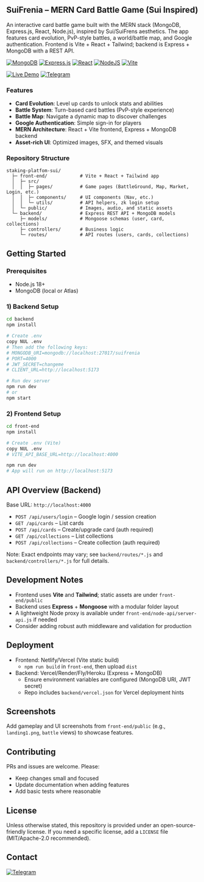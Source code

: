 ## SuiFrenia – MERN Card Battle Game (Sui Inspired)

An interactive card battle game built with the MERN stack (MongoDB, Express.js, React, Node.js), inspired by Sui/SuiFrens aesthetics. The app features card evolution, PvP-style battles, a world/battle map, and Google authentication. Frontend is Vite + React + Tailwind; backend is Express + MongoDB with a REST API.

[![MongoDB](https://img.shields.io/badge/MongoDB-4ea94b?style=for-the-badge&logo=mongodb&logoColor=white)](#)
[![Express.js](https://img.shields.io/badge/Express.js-404d59?style=for-the-badge&logo=express&logoColor=white)](#)
[![React](https://img.shields.io/badge/React-20232a?style=for-the-badge&logo=react&logoColor=61DAFB)](#)
[![NodeJS](https://img.shields.io/badge/Node.js-6DA55F?style=for-the-badge&logo=node.js&logoColor=white)](#)
[![Vite](https://img.shields.io/badge/Vite-646CFF?style=for-the-badge&logo=vite&logoColor=white)](#)

[![Live Demo](https://img.shields.io/badge/Live%20Demo-Open-green?style=for-the-badge)](https://suifrenia.netlify.app/)
[![Telegram](https://img.shields.io/badge/Telegram-@lorine93s-26A5E4?style=for-the-badge&logo=telegram&logoColor=white)](https://t.me/lorine93s)

### Features
- **Card Evolution**: Level up cards to unlock stats and abilities
- **Battle System**: Turn-based card battles (PvP-style experience)
- **Battle Map**: Navigate a dynamic map to discover challenges
- **Google Authentication**: Simple sign-in for players
- **MERN Architecture**: React + Vite frontend, Express + MongoDB backend
- **Asset-rich UI**: Optimized images, SFX, and themed visuals

### Repository Structure
```
staking-platfom-sui/
  ├─ front-end/            # Vite + React + Tailwind app
  │  ├─ src/
  │  │  ├─ pages/          # Game pages (BattleGround, Map, Market, Login, etc.)
  │  │  ├─ components/     # UI components (Nav, etc.)
  │  │  └─ utils/          # API helpers, zk login setup
  │  └─ public/            # Images, audio, and static assets
  └─ backend/              # Express REST API + MongoDB models
     ├─ models/            # Mongoose schemas (user, card, collections)
     ├─ controllers/       # Business logic
     └─ routes/            # API routes (users, cards, collections)
```

## Getting Started

### Prerequisites
- Node.js 18+
- MongoDB (local or Atlas)

### 1) Backend Setup
```bash
cd backend
npm install

# Create .env
copy NUL .env
# Then add the following keys:
# MONGODB_URI=mongodb://localhost:27017/suifrenia
# PORT=4000
# JWT_SECRET=changeme
# CLIENT_URL=http://localhost:5173

# Run dev server
npm run dev
# or
npm start
```

### 2) Frontend Setup
```bash
cd front-end
npm install

# Create .env (Vite)
copy NUL .env
# VITE_API_BASE_URL=http://localhost:4000

npm run dev
# App will run on http://localhost:5173
```

## API Overview (Backend)

Base URL: `http://localhost:4000`

- `POST /api/users/login` – Google login / session creation
- `GET /api/cards` – List cards
- `POST /api/cards` – Create/upgrade card (auth required)
- `GET /api/collections` – List collections
- `POST /api/collections` – Create collection (auth required)

Note: Exact endpoints may vary; see `backend/routes/*.js` and `backend/controllers/*.js` for full details.

## Development Notes
- Frontend uses **Vite** and **Tailwind**; static assets are under `front-end/public`
- Backend uses **Express** + **Mongoose** with a modular folder layout
- A lightweight Node proxy is available under `front-end/node-api/server-api.js` if needed
- Consider adding robust auth middleware and validation for production

## Deployment
- Frontend: Netlify/Vercel (Vite static build)
  - `npm run build` in `front-end`, then upload `dist`
- Backend: Vercel/Render/Fly/Heroku (Express + MongoDB)
  - Ensure environment variables are configured (MongoDB URI, JWT secret)
  - Repo includes `backend/vercel.json` for Vercel deployment hints

## Screenshots
Add gameplay and UI screenshots from `front-end/public` (e.g., `landing1.png`, `battle` views) to showcase features.

## Contributing
PRs and issues are welcome. Please:
- Keep changes small and focused
- Update documentation when adding features
- Add basic tests where reasonable

## License
Unless otherwise stated, this repository is provided under an open-source-friendly license. If you need a specific license, add a `LICENSE` file (MIT/Apache-2.0 recommended).

## Contact
[![Telegram](https://img.shields.io/badge/Telegram-@lorine93s-26A5E4?style=for-the-badge&logo=telegram&logoColor=white)](https://t.me/lorine93s)
